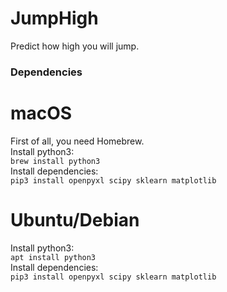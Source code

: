 JumpHigh
===
Predict how high you will jump.

### Dependencies
# macOS
First of all, you need Homebrew.  
Install python3:  
`brew install python3`  
Install dependencies:  
`pip3 install openpyxl scipy sklearn matplotlib`  

# Ubuntu/Debian
Install python3:  
`apt install python3`  
Install dependencies:  
`pip3 install openpyxl scipy sklearn matplotlib`  
